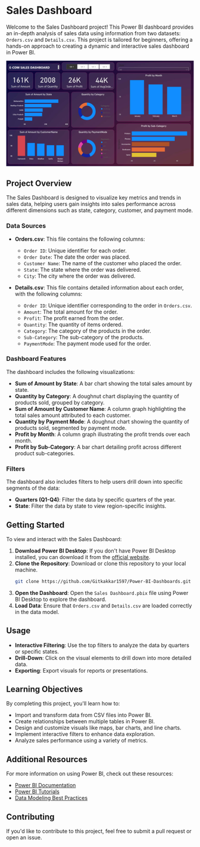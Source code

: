 # Sales Dashboard

Welcome to the Sales Dashboard project! This Power BI dashboard provides an in-depth analysis of sales data using information from two datasets: `Orders.csv` and `Details.csv`. This project is tailored for beginners, offering a hands-on approach to creating a dynamic and interactive sales dashboard in Power BI.

![Sales Dashboard](Dashboard.png)

## Project Overview

The Sales Dashboard is designed to visualize key metrics and trends in sales data, helping users gain insights into sales performance across different dimensions such as state, category, customer, and payment mode.

### Data Sources

- **Orders.csv**: This file contains the following columns:
  - `Order ID`: Unique identifier for each order.
  - `Order Date`: The date the order was placed.
  - `Customer Name`: The name of the customer who placed the order.
  - `State`: The state where the order was delivered.
  - `City`: The city where the order was delivered.

- **Details.csv**: This file contains detailed information about each order, with the following columns:
  - `Order ID`: Unique identifier corresponding to the order in `Orders.csv`.
  - `Amount`: The total amount for the order.
  - `Profit`: The profit earned from the order.
  - `Quantity`: The quantity of items ordered.
  - `Category`: The category of the products in the order.
  - `Sub-Category`: The sub-category of the products.
  - `PaymentMode`: The payment mode used for the order.

### Dashboard Features

The dashboard includes the following visualizations:

- **Sum of Amount by State**: A bar chart showing the total sales amount by state.
- **Quantity by Category**: A doughnut chart displaying the quantity of products sold, grouped by category.
- **Sum of Amount by Customer Name**: A column graph highlighting the total sales amount attributed to each customer.
- **Quantity by Payment Mode**: A doughnut chart showing the quantity of products sold, segmented by payment mode.
- **Profit by Month**: A column graph illustrating the profit trends over each month.
- **Profit by Sub-Category**: A bar chart detailing profit across different product sub-categories.

### Filters

The dashboard also includes filters to help users drill down into specific segments of the data:

- **Quarters (Q1-Q4)**: Filter the data by specific quarters of the year.
- **State**: Filter the data by state to view region-specific insights.

## Getting Started

To view and interact with the Sales Dashboard:

1. **Download Power BI Desktop**: If you don't have Power BI Desktop installed, you can download it from the [official website](https://powerbi.microsoft.com/desktop/).
2. **Clone the Repository**: Download or clone this repository to your local machine.
   ```bash
   git clone https://github.com/Gitkakkar1597/Power-BI-Dashboards.git
   ```
3. **Open the Dashboard**: Open the `Sales Dashboard.pbix` file using Power BI Desktop to explore the dashboard.
4. **Load Data**: Ensure that `Orders.csv` and `Details.csv` are loaded correctly in the data model.

## Usage

- **Interactive Filtering**: Use the top filters to analyze the data by quarters or specific states.
- **Drill-Down**: Click on the visual elements to drill down into more detailed data.
- **Exporting**: Export visuals for reports or presentations.

## Learning Objectives

By completing this project, you'll learn how to:

- Import and transform data from CSV files into Power BI.
- Create relationships between multiple tables in Power BI.
- Design and customize visuals like maps, bar charts, and line charts.
- Implement interactive filters to enhance data exploration.
- Analyze sales performance using a variety of metrics.

## Additional Resources

For more information on using Power BI, check out these resources:

- [Power BI Documentation](https://docs.microsoft.com/power-bi/)
- [Power BI Tutorials](https://www.youtube.com/user/mspowerbi)
- [Data Modeling Best Practices](https://docs.microsoft.com/power-bi/guidance/star-schema)

## Contributing

If you'd like to contribute to this project, feel free to submit a pull request or open an issue.
